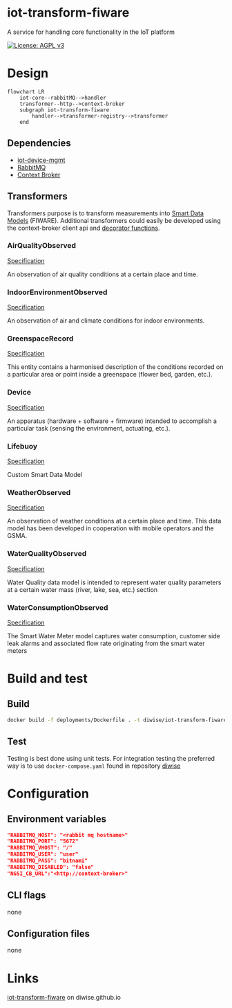 # iot-transform-fiware
A service for handling core functionality in the IoT platform

[![License: AGPL v3](https://img.shields.io/badge/License-AGPL_v3-blue.svg)](https://github.com/diwise/iot-agent/blob/main/LICENSE)

# Design

```mermaid
flowchart LR
    iot-core--rabbitMQ-->handler
    transformer--http-->context-broker
    subgraph iot-transform-fiware
        handler-->transformer-registry-->transformer   
    end 
```

## Dependencies  
 - [iot-device-mgmt](https://github.com/diwise/iot-device-mgmt)
 - [RabbitMQ](https://www.rabbitmq.com/)
 - [Context Broker](https://github.com/diwise/context-broker)

## Transformers
Transformers purpose is to transform measurements into [Smart Data Models](https://smartdatamodels.org/) (FIWARE). Additional transformers could easily be developed using the context-broker client api and [decorator functions](https://github.com/diwise/context-broker/blob/main/pkg/ngsild/types/entities/decorators/decorators.go). 
### AirQualityObserved
[Specification](https://github.com/smart-data-models/dataModel.Environment/blob/master/AirQualityObserved/doc/spec.md)

An observation of air quality conditions at a certain place and time.
### IndoorEnvironmentObserved
[Specification](https://github.com/smart-data-models/dataModel.Environment/blob/master/IndoorEnvironmentObserved/doc/spec.md)

An observation of air and climate conditions for indoor environments.
### GreenspaceRecord
[Specification](https://github.com/smart-data-models/dataModel.ParksAndGardens/blob/master/GreenspaceRecord/doc/spec.md)

This entity contains a harmonised description of the conditions recorded on a particular area or point inside a greenspace (flower bed, garden, etc.).
### Device
[Specification](https://github.com/smart-data-models/dataModel.Device/blob/master/Device/doc/spec.md)

An apparatus (hardware + software + firmware) intended to accomplish a particular task (sensing the environment, actuating, etc.).
### Lifebuoy
[Specification]()

Custom Smart Data Model
### WeatherObserved
[Specification](https://github.com/smart-data-models/dataModel.Weather/blob/master/WeatherObserved/doc/spec.md)

An observation of weather conditions at a certain place and time. This data model has been developed in cooperation with mobile operators and the GSMA.
### WaterQualityObserved
[Specification](https://github.com/smart-data-models/dataModel.WaterQuality/blob/master/WaterQualityObserved/doc/spec.md)

Water Quality data model is intended to represent water quality parameters at a certain water mass (river, lake, sea, etc.) section
### WaterConsumptionObserved
[Specification](https://github.com/smart-data-models/dataModel.WaterConsumption/blob/master/WaterConsumptionObserved/doc/spec.md) 

 The Smart Water Meter model captures water consumption, customer side leak alarms and associated flow rate originating from the smart water meters
# Build and test
## Build
```bash
docker build -f deployments/Dockerfile . -t diwise/iot-transform-fiware:latest
```
## Test
Testing is best done using unit tests. For integration testing the preferred way is to use `docker-compose.yaml` found in repository [diwise](https://github.com/diwise/diwise) 

# Configuration
## Environment variables
```json
"RABBITMQ_HOST": "<rabbit mq hostname>"
"RABBITMQ_PORT": "5672"
"RABBITMQ_VHOST": "/"
"RABBITMQ_USER": "user"
"RABBITMQ_PASS": "bitnami"
"RABBITMQ_DISABLED": "false"
"NGSI_CB_URL":"<http://context-broker>"
```
## CLI flags
none
## Configuration files
none
# Links
[iot-transform-fiware](https://diwise.github.io/) on diwise.github.io


